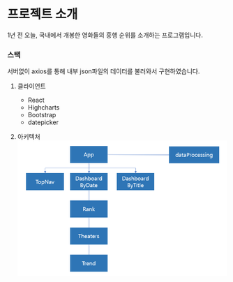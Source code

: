 # 프로젝트 소개
1년 전 오늘, 국내에서 개봉한 영화들의 흥행 순위를 소개하는 프로그램입니다.

### 스택
서버없이 axios를 통해 내부 json파일의 데이터를 불러와서 구현하였습니다.

1. 클라이언트
    - React
    - Highcharts
    - Bootstrap
    - datepicker

2. 아키텍처
![](public/fileStructure.png)
